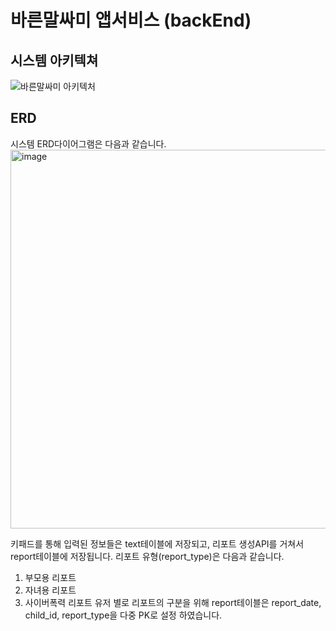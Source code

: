# 바른말싸미 앱서비스 (backEnd)
## 시스템 아키텍쳐
![바른말싸미 아키텍처](https://github.com/user-attachments/assets/df64ade0-5d76-4cf1-be00-1e27c55f3884)
## ERD
시스템 ERD다이어그램은 다음과 같습니다.
<img width="606" alt="image" src="https://github.com/user-attachments/assets/78573b27-f9bd-4c96-b30d-02be58a8ff89">

키패드를 통해 입력된 정보들은 text테이블에 저장되고, 리포트 생성API를 거쳐서 report테이블에 저장됩니다.
리포트 유형(report_type)은 다음과 같습니다.
  1. 부모용 리포트
  2. 자녀용 리포트
  3. 사이버폭력 리포트
유저 별로 리포트의 구분을 위해 report테이블은 report_date, child_id, report_type을 다중 PK로 설정 하였습니다. 
